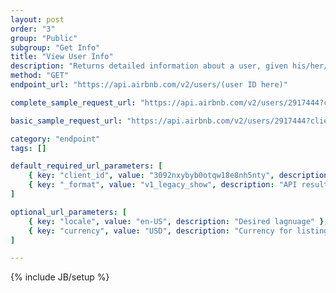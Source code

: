 ```yaml
---
layout: post
order: "3"
group: "Public"
subgroup: "Get Info"
title: "View User Info"
description: "Returns detailed information about a user, given his/her/its ID (e.g., found in the view listing endpoint reponse)."
method: "GET"
endpoint_url: "https://api.airbnb.com/v2/users/(user ID here)"

complete_sample_request_url: "https://api.airbnb.com/v2/users/2917444?client_id=3092nxybyb0otqw18e8nh5nty&_format=v1_legacy_show"

basic_sample_request_url: "https://api.airbnb.com/v2/users/2917444?client_id=3092nxybyb0otqw18e8nh5nty&locale=en-US&currency=USD&_format=v1_legacy_show"

category: "endpoint"
tags: []

default_required_url_parameters: [
	{ key: "client_id", value: "3092nxybyb0otqw18e8nh5nty", description: "API Key" },
	{ key: "_format", value: "v1_legacy_show", description: "API result format (just put this -- it'll work without it, but it won't have as much data)" }
]

optional_url_parameters: [
	{ key: "locale", value: "en-US", description: "Desired lagnuage" },
	{ key: "currency", value: "USD", description: "Currency for listings." }
]

---
```

{% include JB/setup %}
